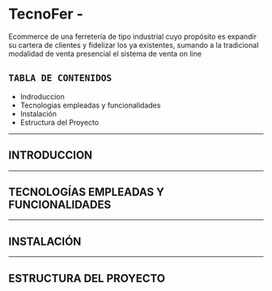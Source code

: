 # TecnoFer - 

Ecommerce de una ferretería de tipo industrial cuyo propósito es expandir su cartera de clientes y fidelizar los ya existentes, sumando a la tradicional modalidad de venta presencial el sistema de venta on line

## `TABLA DE CONTENIDOS`

- Indroduccion
- Tecnologias empleadas y funcionalidades
- Instalación
- Estructura del Proyecto

-------------------------------------

## **INTRODUCCION**



-------------------------------------

## **TECNOLOGÍAS EMPLEADAS Y FUNCIONALIDADES**



-------------------------------------

## **INSTALACIÓN**


-------------------------------------

## **ESTRUCTURA DEL PROYECTO**






